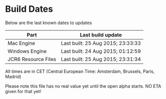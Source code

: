 # Build Dates

Below are the last known dates to updates

Part | Last build update
-----|-----
Mac Engine | Last built: 25 Aug 2015; 23:33:33
Windows Engine | Last built: 24 Aug 2015; 01:12:59
JCR6 Resource Files | Last built: 25 Aug 2015; 23:31:34
All times are in CET (Central European Time: Amsterdam, Brussels, Paris, Madrid)


Please note this file has no real value yet until the open alpha starts. NO ETA given for that yet!
